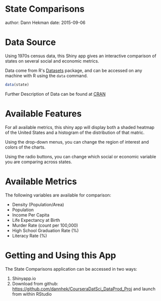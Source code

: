 State Comparisons
========================================================
author: Dann Hekman
date: 2015-09-06

Data Source
========================================================
Using 1970s census data, this Shiny app gives an interactive comparison of states on several social and economic metrics.

Data come from R's [Datasets](https://stat.ethz.ch/R-manual/R-devel/library/datasets/html/00Index.html) package, and can be accessed on any machine with R using the `data` command.

```r
data(state)
```
Further Description of Data can be found at [CRAN](https://stat.ethz.ch/R-manual/R-devel/library/datasets/html/state.html)

Available Features
========================================================
For all available metrics, this shiny app will display both a shaded heatmap of the United States and a histogram of the distribution of that matric.  

Using the drop-down menus, you can change the region of interest and colors of the charts.  

Using the radio buttons, you can change which social or economic variable you are comparing across states.

Available Metrics
========================================================
The following variables are available for comparison:  

 - Density (Population/Area)
 - Population
 - Income Per Capita
 - Life Expectancy at Birth
 - Murder Rate (count per 100,000)
 - High School Graduation Rate (%)
 - Literacy Rate (%)

Getting and Using this App
========================================================
The State Comparisons application can be accessed in two ways:  

1. Shinyapp.io
2. Download from github: https://github.com/dannhek/CourseraDatSci_DataProd_Proj and launch from within RStudio
